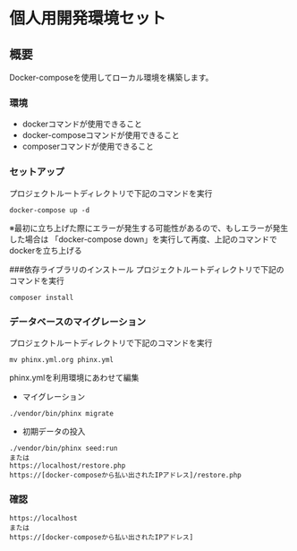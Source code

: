 # 個人用開発環境セット

## 概要
Docker-composeを使用してローカル環境を構築します。

### 環境
* dockerコマンドが使用できること
* docker-composeコマンドが使用できること
* composerコマンドが使用できること

### セットアップ
プロジェクトルートディレクトリで下記のコマンドを実行

```
docker-compose up -d
```

※最初に立ち上げた際にエラーが発生する可能性があるので、もしエラーが発生した場合は
「docker-compose down」を実行して再度、上記のコマンドでdockerを立ち上げる

###依存ライブラリのインストール
プロジェクトルートディレクトリで下記のコマンドを実行

```
composer install
```

### データベースのマイグレーション
プロジェクトルートディレクトリで下記のコマンドを実行

```
mv phinx.yml.org phinx.yml
```
phinx.ymlを利用環境にあわせて編集

* マイグレーション

```
./vendor/bin/phinx migrate
```

* 初期データの投入

```
./vendor/bin/phinx seed:run
または
https://localhost/restore.php
https://[docker-composeから払い出されたIPアドレス]/restore.php
```

### 確認

```
https://localhost
または
https://[docker-composeから払い出されたIPアドレス]
```